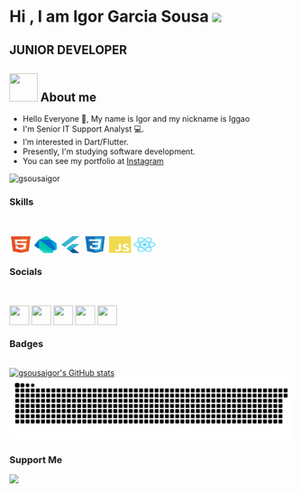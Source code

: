 <h1>Hi , I am Igor Garcia Sousa <img src="https://media.giphy.com/media/hvRJCLFzcasrR4ia7z/giphy.gif" width="35"></h1>
<h2>  JUNIOR DEVELOPER </h2>

## <img src = "https://user-images.githubusercontent.com/63050133/156777293-72a6e681-2582-4a9d-ad92-09d1181d47c7.gif" width = 50px height = 50px>  About me

- Hello Everyone 👋, My name is Igor and my nickname is Iggao<br>
- I'm Senior IT Support Analyst 💻.<br>
- I’m interested in Dart/Flutter.<br>
- Presently, I'm studying software development.<br>
- You can see my portfolio at [Instagram](http://www.instagram.com/gsousaigor.dev)<br>

<img src="https://komarev.com/ghpvc/?username=gsousaigor&label=Profile%20views&color=8042fc&style=plastic" alt="gsousaigor" /> 

### Skills
<br>
    <div align="left">
        <div style="display: inline_block"><br>
            <img align="center" alt="Igor-HTML" height="30" width="40" src="https://raw.githubusercontent.com/devicons/devicon/master/icons/html5/html5-original.svg">
            <img align="center" alt="Igor-dart" height="30" width="40" src="https://raw.githubusercontent.com/devicons/devicon/master/icons/dart/dart-original.svg">
            <img align="center" alt="Igor-flutter" height="30" width="40" src="https://raw.githubusercontent.com/devicons/devicon/master/icons/flutter/flutter-original.svg">
            <img align="center" alt="Igor-CSS" height="30" width="40" src="https://raw.githubusercontent.com/devicons/devicon/master/icons/css3/css3-original.svg">
            <img align="center" alt="Igor-Js" height="30" width="40" src="https://raw.githubusercontent.com/devicons/devicon/master/icons/javascript/javascript-plain.svg">
            <img align="center" alt="Igor-React" height="30" width="40" src="https://raw.githubusercontent.com/devicons/devicon/master/icons/react/react-original.svg">
        </div>
    </div>

### Socials
<br>
    <div align="left">
            <div style="display: inline_block"><br>
                <a href="http://www.instagram.com/gsousaigor.dev" target="_blank" rel="noopener noreferrer"><img align="center" height="35" width="35" src="https://raw.githubusercontent.com/danielcranney/readme-generator/main/public/icons/socials/instagram.svg"></a>
                <a href="https://www.linkedin.com/in/igsousa/" target="_blank" rel="noopener noreferrer"><img align="center" height="35" width="35" src="https://raw.githubusercontent.com/danielcranney/readme-generator/main/public/icons/socials/linkedin.svg"></a>
                <a href="#" target="_blank" rel="noopener noreferrer"><img align="center" height="35" width="35" src="https://raw.githubusercontent.com/danielcranney/readme-generator/main/public/icons/socials/youtube.svg"></a>
                <a href="https://znap.link/gsousaigor" target="_blank" rel="noopener noreferrer"><img align="center" height="35" width="35" src="https://uploads-ssl.webflow.com/6026bc921eff07d61a132750/602843b7b4409e5ea0cbcc1c_social-logo-2.png"></a>
                <a href="https://www.github.com/gsousaigor" target="_blank" rel="noopener noreferrer"><img align="center" height="35" width="35" src="https://raw.githubusercontent.com/danielcranney/readme-generator/main/public/icons/socials/github.svg"></a>
            </div>
    </div>

### Badges
<div align="left">
        <div style="display: inline_block"><br>
<a href="https://www.github.com/gsousaigor"><img src="https://github-readme-stats.vercel.app/api?username=gsousaigor&show_icons=true&hide=&count_private=true&title_color=8042fc&text_color=ffffff&icon_color=8042fc&bg_color=000000&hide_border=true&show_icons=true" alt="gsousaigor's GitHub stats" /></a>


<img src="https://github.com/gilbertogoncalvesdelima/gilbertogoncalvesdelima/blob/output/github-contribution-grid-snake.svg">
</div>
    </div>

### Support Me
<a href="#"><img src="https://cdn.buymeacoffee.com/buttons/v2/default-yellow.png" width="200" /></a>
